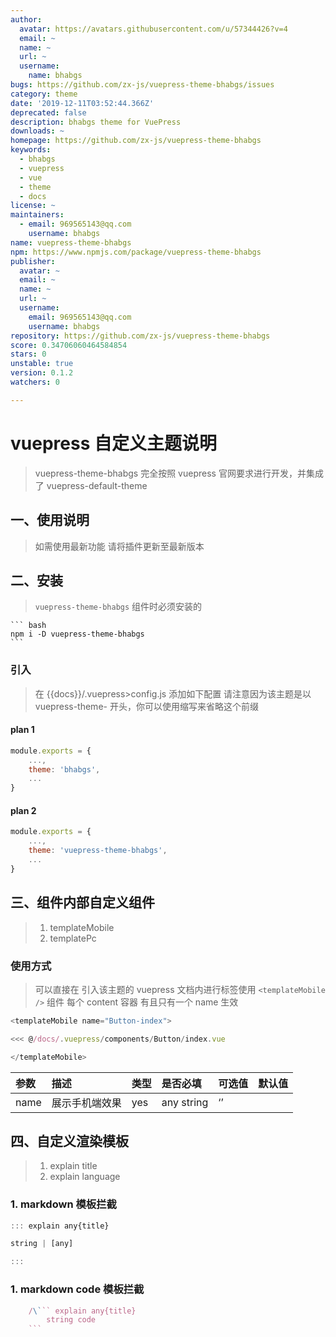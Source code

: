 ```yaml
---
author:
  avatar: https://avatars.githubusercontent.com/u/57344426?v=4
  email: ~
  name: ~
  url: ~
  username:
    name: bhabgs
bugs: https://github.com/zx-js/vuepress-theme-bhabgs/issues
category: theme
date: '2019-12-11T03:52:44.366Z'
deprecated: false
description: bhabgs theme for VuePress
downloads: ~
homepage: https://github.com/zx-js/vuepress-theme-bhabgs
keywords:
  - bhabgs
  - vuepress
  - vue
  - theme
  - docs
license: ~
maintainers:
  - email: 969565143@qq.com
    username: bhabgs
name: vuepress-theme-bhabgs
npm: https://www.npmjs.com/package/vuepress-theme-bhabgs
publisher:
  avatar: ~
  email: ~
  name: ~
  url: ~
  username:
    email: 969565143@qq.com
    username: bhabgs
repository: https://github.com/zx-js/vuepress-theme-bhabgs
score: 0.34706060464584854
stars: 0
unstable: true
version: 0.1.2
watchers: 0

---
```


<!--
 * @abstract: JianJie
 * @version: 0.0.1
 * @Author: bhabgs
 * @Date: 2019-11-28 09:53:03
 * @LastEditors: bhabgs
 * @LastEditTime: 2019-12-03 10:27:00
 -->

# vuepress 自定义主题说明

> vuepress-theme-bhabgs 完全按照 vuepress 官网要求进行开发，并集成了 vuepress-default-theme

## 一、使用说明

> 如需使用最新功能 请将插件更新至最新版本

## 二、安装

> `vuepress-theme-bhabgs` 组件时必须安装的

    ``` bash
    npm i -D vuepress-theme-bhabgs
    ```

### 引入

> 在 {{docs}}/.vuepress>config.js 添加如下配置
> 请注意因为该主题是以 vuepress-theme- 开头，你可以使用缩写来省略这个前缀

#### plan 1

```javascript
module.exports = {
    ...,
    theme: 'bhabgs',
    ...
}
```

#### plan 2

```javascript
module.exports = {
    ...,
    theme: 'vuepress-theme-bhabgs',
    ...
}
```

## 三、组件内部自定义组件

> 1. templateMobile
> 2. templatePc

### 使用方式

> 可以直接在 引入该主题的 vuepress 文档内进行标签使用
> `<templateMobile />` 组件 每个 content 容器 有且只有一个 name 生效

```js
<templateMobile name="Button-index">

<<< @/docs/.vuepress/components/Button/index.vue

</templateMobile>
```

| 参数 | 描述           | 类型 | 是否必填   | 可选值 | 默认值 |
| :--- | :------------- | :--- | :--------- | :----- | :----- |
| name | 展示手机端效果 | yes  | any string | ‘’     |

## 四、自定义渲染模板

> 1. explain title
> 2. explain language

### 1. markdown 模板拦截

```js
::: explain any{title}

string | [any]

:::
```

### 1. markdown code 模板拦截

````js
    /\``` explain any{title}
        string code
    ```
````
